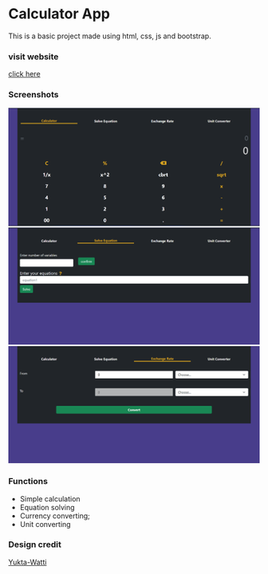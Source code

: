# Calculator App
This is a basic project made using html, css, js and bootstrap.

### visit website
[click here](https://rishikesh-kumar-7258.github.io/calculator/)

### Screenshots
![Image1](images/Screenshot_1.png) ![Image2](images/Screenshot_2.png) ![Image3](images/Screenshot_3.png)

### Functions
* Simple calculation
* Equation solving
* Currency converting;
* Unit converting

### Design credit
[Yukta-Watti](https://github.com/Yukta-Watti)